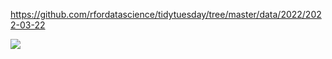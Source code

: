 https://github.com/rfordatascience/tidytuesday/tree/master/data/2022/2022-03-22

![](plots/sports.png)
